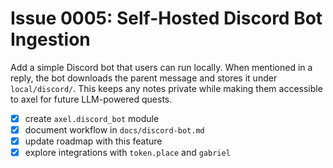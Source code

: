 # Issue 0005: Self-Hosted Discord Bot Ingestion

Add a simple Discord bot that users can run locally. When mentioned in a reply,
the bot downloads the parent message and stores it under `local/discord/`.
This keeps any notes private while making them accessible to axel for
future LLM-powered quests.

- [x] create `axel.discord_bot` module
- [x] document workflow in `docs/discord-bot.md`
- [x] update roadmap with this feature
- [x] explore integrations with `token.place` and `gabriel`
